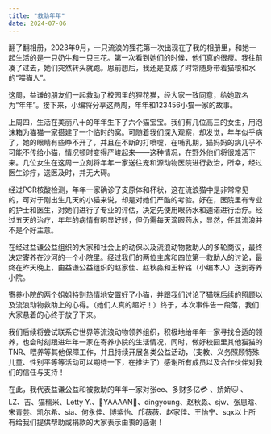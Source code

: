 ```yaml
---
title: "救助年年"
date: 2024-07-06
---
```


翻了翻相册，2023年9月，一只流浪的狸花第一次出现在了我的相册里，和她一起生活的是一只奶牛和一只三花。第一次看到她们的时候，他们真的很瘦。我往前凑了过去，她们突然转头就跑。思前想后，我还是变成了时常随身带着猫粮和水的“喂猫人”。

这周，益谦的朋友们一起救助了校园里的狸花猫，经大家一致同意，给她取名为“年年”。接下来，小编将分享这两周，年年和123456小猫一家的故事。


上周四，生活在美丽八十的年年生下了六个猫宝宝。我们有几位高三的女生，用泡沫箱为猫猫一家搭建了一个临时的窝。可随着我们深入观察，却发觉，年年似乎病了，她的眼睛有些睁不开了，并且在不断的打喷嚏，在哺乳期，猫妈妈的病几乎不可能不传给小猫，情况顿时变得严峻起来——这种情况，在野外他们将很难活下来。几位女生在这周一立刻将年年一家送往宠和源动物医院进行救治，所幸，经过医生诊疗，送医及时，并无大碍。

经过PCR核酸检测，年年一家确诊了支原体和杯状，这在流浪猫中是非常常见的，可对于刚出生几天的小猫来说，却是对她们严酷的考验。好在，医院里有专业的护士和医生，对她们进行了专业的评估，决定先使用眼药水和速诺进行治疗。经过五天的治疗，年年的病情有明显好转，但仍需每天滴眼药水，显然，任其流浪并不是个好主意。


在经过益谦公益组织的大家和社会上的动保以及流浪动物救助人的多轮商议，最终决定寄养在沙河的一个小院里。经过我们的两位主席和四位第一救助人的讨论，最终在昨天晚上，由益谦公益组织的赵家佳、赵秋淼和王梓铭（小编本人）送到寄养小院。

寄养小院的两个姐姐特别热情地安置好了小猫，并跟我们讨论了猫咪后续的照顾以及流浪动物救助上的心得。（她们人真的超好！）终于，本次事件告一段落，我们大家悬着的心终于放了下来。

我们后续将尝试联系它世界等流浪动物领养组织，积极地给年年一家寻找合适的领养，也会时刻跟进年年一家在寄养小院的生活情况，同时，做好校园里其他猫猫的TNR、喂养等其他保障工作，并且持续开展各类公益活动，（支教、义务照顾特殊儿童、性别平等等活动可以期待一下，在推进了）感谢所有成员以及合作伙伴对我们的信任与支持！

在此，我代表益谦公益和被救助的年年一家对张ee、多财多亿💳 、娇娇🐱 、LZ、吉、猫糯米、Letty Y.、🌈YAAAAN🌙、dingyoung、赵秋淼、sjw、张思晗、宋青芸、凯尔希、sia、何永佳、博紫怡、邝薇薇、赵家佳、王怡宁、sqx以上所有给我们提供帮助或捐款的大家表示由衷的感谢！
